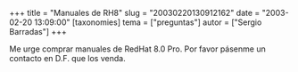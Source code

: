 +++
title = "Manuales de RH8"
slug = "20030220130912162"
date = "2003-02-20 13:09:00"
[taxonomies]
tema = ["preguntas"]
autor = ["Sergio Barradas"]
+++

Me urge comprar manuales de RedHat 8.0 Pro. Por favor pásenme un
contacto en D.F. que los venda.

